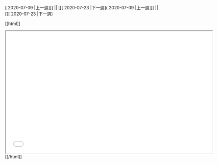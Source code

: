 [ 2020-07-09 |上一週]]] || [[[ 2020-07-23 |下一週]( 2020-07-09 |上一週]]] || [[[ 2020-07-23 |下一週)



[[html]]
<iframe src='<http://pad.hackingthursday.org>  ?showControls=true&showChat=true&showLineNumbers=true&useMonospaceFont=false' width=675 height=400></iframe>
[[/html]]